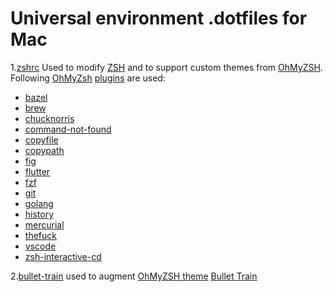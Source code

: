 # Universal environment .dotfiles for Mac

1.[zshrc](https://github.com/mpyeager/dotfiles/blob/main/zshrc)
Used to modify [ZSH](https://en.wikipedia.org/wiki/Z_shell) and to support custom themes from [OhMyZSH][1].
Following [OhMyZsh][1] [plugins][2] are used:
* [bazel]([2]/bazel "Build and test tool open sourced from Google blaze")
* [brew](https://github.com/ohmyzsh/ohmyzsh/tree/master/plugins/brew "Package manager for MacOS")
* [chucknorris](https://github.com/ohmyzsh/ohmyzsh/tree/master/plugins/chucknorris "No day is complete without a Chuck Norris quote")
* [command-not-found](https://github.com/ohmyzsh/ohmyzsh/tree/master/plugins/command-not-found "Automagically suggest packages to be installed if a command no worky")
* [copyfile](https://github.com/ohmyzsh/ohmyzsh/tree/master/plugins/copyfile "Puts contents of file to system clipboard")
* [copypath](https://github.com/ohmyzsh/ohmyzsh/tree/master/plugins/copypath "Copy absolute path of given directory or file to system clipboard")
* [fig](https://github.com/ohmyzsh/ohmyzsh/tree/master/plugins/fig "Sets up auotmagical completion a la Fig")
* [flutter](https://github.com/ohmyzsh/ohmyzsh/tree/master/plugins/flutter "Completion and aliases for Flutter")
* [fzf](https://github.com/ohmyzsh/ohmyzsh/tree/master/plugins/fzf "Fuzzy auto-completion and key bindings")
* [git](https://github.com/ohmyzsh/ohmyzsh/tree/master/plugins/git "Aliases and useful functions for git")
* [golang](https://github.com/ohmyzsh/ohmyzsh/tree/master/plugins/golang "Completion and aliases for common Golang commands")
* [history](https://github.com/ohmyzsh/ohmyzsh/tree/master/plugins/history "Aliases for using history command to examine command line history")
* [mercurial](https://github.com/ohmyzsh/ohmyzsh/tree/master/plugins/mercurial "Aliases, utility and prompt functions for using Mercurial")
* [thefuck](https://github.com/ohmyzsh/ohmyzsh/tree/master/plugins/thefuck "Corrects previous command using ESC x2")
* [vscode](https://github.com/ohmyzsh/ohmyzsh/tree/master/plugins/vscode "Aliases for VScode")
* [zsh-interactive-cd](https://github.com/ohmyzsh/ohmyzsh/tree/master/plugins/zsh-interactive-cd "Adds fish-like interactive tab completion")

2.[bullet-train](https://github.com/mpyeager/dotfiles/blob/main/bullet-train) used to augment [OhMyZSH theme](https://github.com/ohmyzsh/ohmyzsh/wiki/Themes) [Bullet Train](https://github.com/caiogondim/bullet-train.zsh)

[1]: https://ohmyz.sh
[2]: https://github.com/ohmyzsh/ohmyzsh/tree/master/plugins